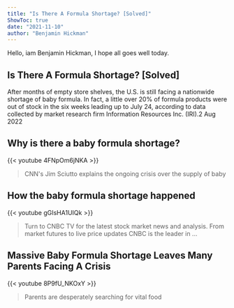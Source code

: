 ```yaml
---
title: "Is There A Formula Shortage? [Solved]"
ShowToc: true 
date: "2021-11-10"
author: "Benjamin Hickman" 
---
```


Hello, iam Benjamin Hickman, I hope all goes well today.
## Is There A Formula Shortage? [Solved]
After months of empty store shelves, the U.S. is still facing a nationwide shortage of baby formula. In fact, a little over 20% of formula products were out of stock in the six weeks leading up to July 24, according to data collected by market research firm Information Resources Inc. (IRI).2 Aug 2022

## Why is there a baby formula shortage?
{{< youtube 4FNpOm6jNKA >}}
>CNN's Jim Sciutto explains the ongoing crisis over the supply of baby 

## How the baby formula shortage happened
{{< youtube gGIsHA1UIQk >}}
>Turn to CNBC TV for the latest stock market news and analysis. From market futures to live price updates CNBC is the leader in ...

## Massive Baby Formula Shortage Leaves Many Parents Facing A Crisis
{{< youtube 8P9fU_NKOxY >}}
>Parents are desperately searching for vital food 


